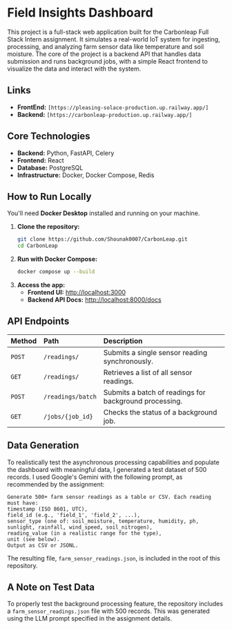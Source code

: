 # Field Insights Dashboard

This project is a full-stack web application built for the Carbonleap Full Stack Intern assignment. It simulates a real-world IoT system for ingesting, processing, and analyzing farm sensor data like temperature and soil moisture.
The core of the project is a backend API that handles data submission and runs background jobs, with a simple React frontend to visualize the data and interact with the system.

## Links
- **FrontEnd:** `[https://pleasing-solace-production.up.railway.app/]`
- **Backend:** `[https://carbonleap-production.up.railway.app/]`

## Core Technologies

- **Backend:** Python, FastAPI, Celery
- **Frontend:** React
- **Database:** PostgreSQL
- **Infrastructure:** Docker, Docker Compose, Redis

## How to Run Locally

You'll need **Docker Desktop** installed and running on your machine.

1.  **Clone the repository:**
    ```bash
    git clone https://github.com/Shounak0007/CarbonLeap.git
    cd CarbonLeap
    ```
2.  **Run with Docker Compose:**
    ```bash
    docker compose up --build
    ```
3.  **Access the app:**
    - **Frontend UI:** [http://localhost:3000](http://localhost:3000)
    - **Backend API Docs:** [http://localhost:8000/docs](http://localhost:8000/docs)
  

## API Endpoints

| Method | Path              | Description                                            |
| :----- | :---------------- | :----------------------------------------------------- |
| `POST` | `/readings/`      | Submits a single sensor reading synchronously.         |
| `GET`  | `/readings/`      | Retrieves a list of all sensor readings.               |
| `POST` | `/readings/batch` | Submits a batch of readings for background processing. |
| `GET`  | `/jobs/{job_id}`  | Checks the status of a background job.                 |

## Data Generation

To realistically test the asynchronous processing capabilities and populate the dashboard with meaningful data, I generated a test dataset of 500 records.
I used Google's Gemini with the following prompt, as recommended by the assignment:

```
Generate 500+ farm sensor readings as a table or CSV. Each reading must have:
timestamp (ISO 8601, UTC),
field_id (e.g., 'field_1', 'field_2', ...),
sensor_type (one of: soil_moisture, temperature, humidity, ph, sunlight, rainfall, wind_speed, soil_nitrogen),
reading_value (in a realistic range for the type),
unit (see below).
Output as CSV or JSONL.
```

The resulting file, `farm_sensor_readings.json`, is included in the root of this repository.


## A Note on Test Data

To properly test the background processing feature, the repository includes a `farm_sensor_readings.json` file with 500 records. This was generated using the LLM prompt specified in the assignment details.
